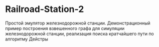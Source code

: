 # Railroad-Station-2
 
Простой эмулятор железнодорожной станции. Демонстрационный пример построения взвешенного графа для симуляции железнодорожной станции, реализация поиска кратчайшего пути по алгоритму Дейстры